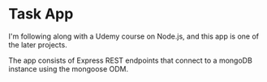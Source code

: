 # Task App

I'm following along with a Udemy course on Node.js, and this app is one of the later projects. 

The app consists of Express REST endpoints that connect to a mongoDB instance using the mongoose ODM. 
